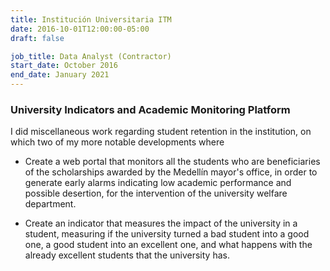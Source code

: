 ```yaml
---
title: Institución Universitaria ITM
date: 2016-10-01T12:00:00-05:00
draft: false

job_title: Data Analyst (Contractor)
start_date: October 2016
end_date: January 2021
---
```


### University Indicators and Academic Monitoring Platform

I did miscellaneous work regarding student retention in the institution, on
which two of my more notable developments where

* Create a web portal that monitors all the students who are beneficiaries of
the scholarships awarded by the Medellín mayor's office, in order to generate
early alarms indicating low academic performance and possible desertion, for
the intervention of the university welfare department.

* Create an indicator that measures the impact of the university in a student,
measuring if the university turned a bad student into a good one, a good
student into an excellent one, and what happens with the already excellent
students that the university has.
